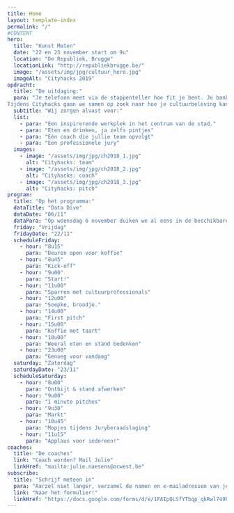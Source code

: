 ```yaml
---
title: Home
layout: template-index
permalink: "/"
#CONTENT
hero:
  title: "Kunst Meten"
  date: "22 en 23 november start om 9u"
  location: "De Republiek, Brugge"
  locationLink: "http://republiekbrugge.be/"
  image: "/assets/img/jpg/cultuur_hero.jpg"
  imageAlt: "Cityhacks 2019"
opdracht:
  title: "De uitdaging:"
  para: "Je telefoon meet via de stappenteller hoe fit je bent. Je bankapp combineert je gegevens om te tonen hoe rijk je bent. Maar hoe kan je meten welk boek, schilderij of voorstelling jou overweldigt? </br>
Tijdens Cityhacks gaan we samen op zoek naar hoe je cultuurbeleving kan meten. Met sensoren of door bestaande data te remixen. We gieten onze oplossingen in concepten en prototypes."
  subtitle: "Wij zorgen alvast voor:"
  list:
    - para: "Een inspirerende werkplek in het centrum van de stad."
    - para: "Eten en drinken, ja zelfs pintjes"
    - para: "Eén coach die jullie team opvolgt"
    - para: "Een professionele jury"
  images:
    - image: "/assets/img/jpg/ch2018_1.jpg"
      alt: "Cityhacks: team"
    - image: "/assets/img/jpg/ch2018_2.jpg"
      alt: "Cityhacks: coach"
    - image: "/assets/img/jpg/ch2018_3.jpg"
      alt: "Cityhacks: pitch"
program:
  title: "Op het programma:"
  dataTitle: "Data Dive"
  dataDate: "06/11"
  dataPara: "Op woensdag 6 november duiken we al eens in de beschikbare data en geven we de volledige uitleg hoe we het gaan aanpakken. Afspraak om 19u in de Republiek. <strong>!Opgepast, hiervoor moet je trappen doen!</strong>"
  friday: "Vrijdag"
  fridayDate: "22/11"
  scheduleFriday:
    - hour: "8u15"
      para: "Deuren open voor koffie"
    - hour: "8u45"
      para: "Kick-off"
    - hour: "9u00"
      para: "Start!"
    - hour: "11u00"
      para: "Sparren met cultuurprofessionals"
    - hour: "12u00"
      para: "Soepke, broodje."
    - hour: "14u00"
      para: "First pitch"
    - hour: "15u00"
      para: "Koffie met taart"
    - hour: "18u00"
      para: "Weeral eten en stand bedenken"
    - hour: "23u00"
      para: "Genoeg voor vandaag"
  saturday: "Zaterdag"
  saturdayDate: "23/11"
  scheduleSaturday:
    - hour: "8u00"
      para: "Ontbijt & stand afwerken"
    - hour: "9u00"
      para: "1 minute pitches"
    - hour: "9u30"
      para: "Markt"
    - hour: "10u45"
      para: "Mopjes tijdens Juryberaadslaging"
    - hour: "11u15"
      para: "Applaus voor iedereen!"
coaches:
  title: "De coaches"
  link: "Coach worden? Mail Julie"
  linkHref: "mailto:julie.naesens@ocwest.be"
subscribe:
  title: "Schrijf meteen in"
  para: "Aarzel niet langer, verzamel de namen en e-mailadressen van je teamgenoten, bedenk een naam en schrijf in!"
  link: "Naar het formulier!"
  linkHref: "https://docs.google.com/forms/d/e/1FAIpQLSfYTbqp_qkRwl749heXY9221920Akph6qpTvEpbz6AlTVJOBA/viewform?usp=sf_link"
---
```


